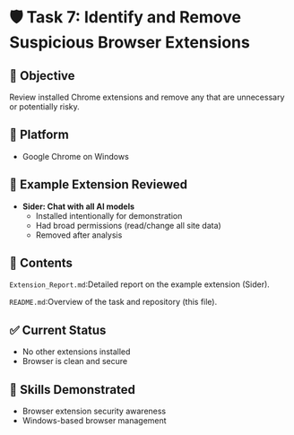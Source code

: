 # 🛡️ Task 7: Identify and Remove Suspicious Browser Extensions

## 🎯 Objective
Review installed Chrome extensions and remove any that are unnecessary or potentially risky.

## 🧰 Platform
- Google Chrome on Windows

## 🧩 Example Extension Reviewed
- **Sider: Chat with all AI models**
  - Installed intentionally for demonstration
  - Had broad permissions (read/change all site data)
  - Removed after analysis

## 📁 Contents
`Extension_Report.md`:Detailed report on the example extension (Sider).

`README.md`:Overview of the task and repository (this file).
## ✅ Current Status
- No other extensions installed
- Browser is clean and secure

## 🧠 Skills Demonstrated
- Browser extension security awareness
- Windows-based browser management
